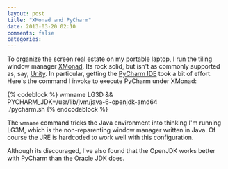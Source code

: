 ```yaml
---
layout: post
title: "XMonad and PyCharm"
date: 2013-03-20 02:10
comments: false 
categories: 
---
```


To organize the screen real estate on my portable laptop, I run the tiling window manager [XMonad](http://xmonad.org/).  Its rock solid, but isn't as commonly supported as, say, [Unity](http://unity.ubuntu.com/). In particular, getting the [PyCharm IDE](http://www.jetbrains.com/pycharm/) took a bit of effort.  Here's the command I invoke to execute PyCharm under XMonad:

{% codeblock %}
wmname LG3D && \
  PYCHARM_JDK=/usr/lib/jvm/java-6-openjdk-amd64 \
  ./pycharm.sh
{% endcodeblock %}

The `wmname` command tricks the Java environment into thinking I'm running LG3M, which is the non-reparenting window manager written in Java.  Of course the JRE is hardcoded to work well with this configuration.

Although its discouraged, I've also found that the OpenJDK works better with PyCharm than the Oracle JDK does.
